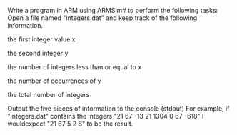 Write a program in ARM using ARMSim# to perform the following tasks:
Open a file named "integers.dat" and keep track of the following information.

the first integer value x

the second integer y

the number of integers less than or equal to x

the number of occurrences of y

the total number of integers

Output the five pieces of information to the console (stdout)
	For example, if "integers.dat" contains the integers "21 67 -13 21 1304 0 67 -618" I wouldexpect "21 67 5 2 8" to be the result.
